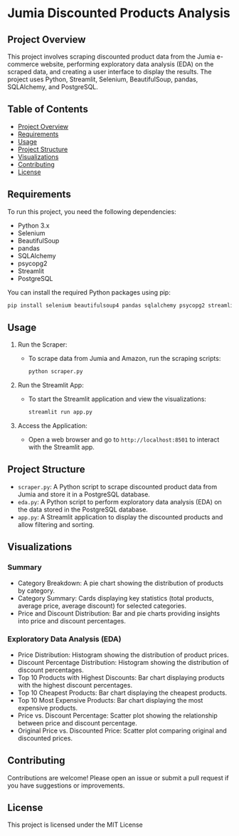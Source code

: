# Jumia Discounted Products Analysis

## Project Overview

This project involves scraping discounted product data from the Jumia e-commerce website, performing exploratory data analysis (EDA) on the scraped data, and creating a user interface to display the results. The project uses Python, Streamlit, Selenium, BeautifulSoup, pandas, SQLAlchemy, and PostgreSQL.

## Table of Contents

- [Project Overview](#project-overview)
- [Requirements](#requirements)
- [Usage](#usage)
- [Project Structure](#project-structure)
- [Visualizations](#visualizations)
- [Contributing](#contributing)
- [License](#license)



## Requirements

To run this project, you need the following dependencies:

- Python 3.x
- Selenium
- BeautifulSoup
- pandas
- SQLAlchemy
- psycopg2
- Streamlit
- PostgreSQL

You can install the required Python packages using pip:

```bash
pip install selenium beautifulsoup4 pandas sqlalchemy psycopg2 streamlit
```
## Usage

1. Run the Scraper:
   - To scrape data from Jumia and Amazon, run the scraping scripts:
     ```bash
     python scraper.py
     ```
     
2. Run the Streamlit App:
   - To start the Streamlit application and view the visualizations:
     ```bash
     streamlit run app.py
     ```
3. Access the Application:
   - Open a web browser and go to `http://localhost:8501` to interact with the Streamlit app.

## Project Structure

- `scraper.py`: A Python script to scrape discounted product data from Jumia and store it in a PostgreSQL database.
- `eda.py`: A Python script to perform exploratory data analysis (EDA) on the data stored in the PostgreSQL database.
- `app.py`: A Streamlit application to display the discounted products and allow filtering and sorting.

## Visualizations

### Summary
- Category Breakdown: A pie chart showing the distribution of products by category.
- Category Summary: Cards displaying key statistics (total products, average price, average discount) for selected categories.
- Price and Discount Distribution: Bar and pie charts providing insights into price and discount percentages.

### Exploratory Data Analysis (EDA)
- Price Distribution: Histogram showing the distribution of product prices.
- Discount Percentage Distribution: Histogram showing the distribution of discount percentages.
- Top 10 Products with Highest Discounts: Bar chart displaying products with the highest discount percentages.
- Top 10 Cheapest Products: Bar chart displaying the cheapest products.
- Top 10 Most Expensive Products: Bar chart displaying the most expensive products.
- Price vs. Discount Percentage: Scatter plot showing the relationship between price and discount percentage.
- Original Price vs. Discounted Price: Scatter plot comparing original and discounted prices.

## Contributing

Contributions are welcome! Please open an issue or submit a pull request if you have suggestions or improvements.

## License
This project is licensed under the MIT License


